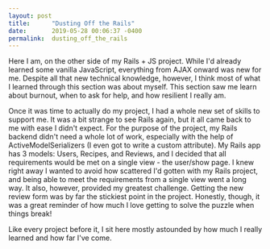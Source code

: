 ```yaml
---
layout: post
title:      "Dusting Off the Rails"
date:       2019-05-28 00:06:37 -0400
permalink:  dusting_off_the_rails
---
```



Here I am, on the other side of my Rails + JS project. While I'd already learned some vanilla JavaScript, everything from AJAX onward was new for me. Despite all that new technical knowledge, however, I think most of what I learned through this section was about myself. This section saw me learn about burnout, when to ask for help, and how resilient I really am.

Once it was time to actually do my project, I had a whole new set of skills to support me. It was a bit strange to see Rails again, but it all came back to me with ease I didn't expect. For the purpose of the project, my Rails backend didn't need a whole lot of work, especially with the help of ActiveModelSerializers (I even got to write a custom attribute). My Rails app has 3 models: Users, Recipes, and Reviews, and I decided that all requirements would be met on a single view - the user/show page. I knew right away I wanted to avoid how scattered I'd gotten with my Rails project, and being able to meet the requirements from a single view went a long way. It also, however, provided my greatest challenge. Getting the new review form was by far the stickiest point in the project. Honestly, though, it was a great reminder of how much I love getting to solve the puzzle when things break!

Like every project before it, I sit here mostly astounded by how much I really learned and how far I've come.
